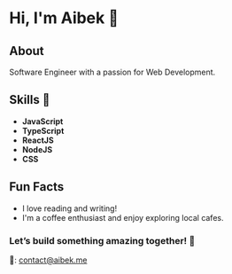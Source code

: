 # Hi, I'm Aibek 👋

## About

Software Engineer with a passion for Web Development.

## Skills 💼
- **JavaScript**
- **TypeScript**
- **ReactJS**
- **NodeJS**
- **CSS**

## Fun Facts
- I love reading and writing!
- I'm a coffee enthusiast and enjoy exploring local cafes.

### Let’s build something amazing together! 🚀

📧: contact@aibek.me
